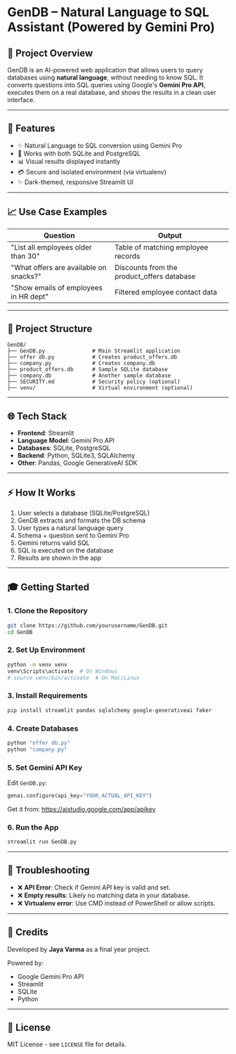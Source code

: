 
# GenDB – Natural Language to SQL Assistant (Powered by Gemini Pro)

## 📄 Project Overview
GenDB is an AI-powered web application that allows users to query databases using **natural language**, without needing to know SQL. It converts questions into SQL queries using Google's **Gemini Pro API**, executes them on a real database, and shows the results in a clean user interface.

---

## 🚀 Features
- ✨ Natural Language to SQL conversion using Gemini Pro
- 🔗 Works with both SQLite and PostgreSQL
- 📊 Visual results displayed instantly
- 💳 Secure and isolated environment (via virtualenv)
- ✨ Dark-themed, responsive Streamlit UI

---

## 📈 Use Case Examples
| Question                                | Output                                       |
|-----------------------------------------|----------------------------------------------|
| "List all employees older than 30"      | Table of matching employee records           |
| "What offers are available on snacks?"  | Discounts from the product_offers database   |
| "Show emails of employees in HR dept"   | Filtered employee contact data               |

---

## 📁 Project Structure
```
GenDB/
├── GenDB.py               # Main Streamlit application
├── offer db.py            # Creates product_offers.db
├── company.py             # Creates company.db
├── product_offers.db      # Sample SQLite database
├── company.db             # Another sample database
├── SECURITY.md            # Security policy (optional)
├── venv/                  # Virtual environment (optional)
```

---

## 🌐 Tech Stack
- **Frontend**: Streamlit
- **Language Model**: Gemini Pro API
- **Databases**: SQLite, PostgreSQL
- **Backend**: Python, SQLite3, SQLAlchemy
- **Other**: Pandas, Google GenerativeAI SDK

---

## ⚡ How It Works
1. User selects a database (SQLite/PostgreSQL)
2. GenDB extracts and formats the DB schema
3. User types a natural language query
4. Schema + question sent to Gemini Pro
5. Gemini returns valid SQL
6. SQL is executed on the database
7. Results are shown in the app

---

## 🎓 Getting Started

### 1. Clone the Repository
```bash
git clone https://github.com/yourusername/GenDB.git
cd GenDB
```

### 2. Set Up Environment
```bash
python -m venv venv
venv\Scripts\activate  # On Windows
# source venv/bin/activate  # On Mac/Linux
```

### 3. Install Requirements
```bash
pip install streamlit pandas sqlalchemy google-generativeai faker
```

### 4. Create Databases
```bash
python "offer db.py"
python "company.py"
```

### 5. Set Gemini API Key
Edit `GenDB.py`:
```python
genai.configure(api_key="YOUR_ACTUAL_API_KEY")
```
Get it from: https://aistudio.google.com/app/apikey

### 6. Run the App
```bash
streamlit run GenDB.py
```

---

## 🚩 Troubleshooting
- ❌ **API Error**: Check if Gemini API key is valid and set.
- ❌ **Empty results**: Likely no matching data in your database.
- ❌ **Virtualenv error**: Use CMD instead of PowerShell or allow scripts.

---

## 🌟 Credits
Developed by **Jaya Varma** as a final year project.

Powered by:
- Google Gemini Pro API
- Streamlit
- SQLite
- Python

---

## 🏑 License
MIT License - see `LICENSE` file for details.
